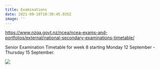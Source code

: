 ```yaml
---
title: Examinations
date: 2021-09-16T10:30:45.035Z
image: ''
---
```

<https://www.nzqa.govt.nz/ncea/ncea-exams-and-portfolios/external/national-secondary-examinations-timetable/>

Senior Examination Timetable for week 8 starting Monday 12 September - Thursday 15 September.

![](https://res.cloudinary.com/ruapehu-college/image/upload/v1662347565/Exam_Timetable_rllql5.jpg)
